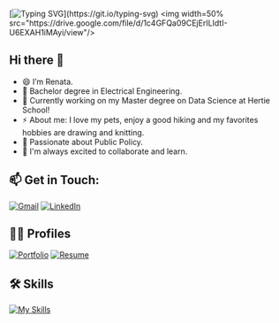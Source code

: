 [![Typing SVG](https://readme-typing-svg.demolab.com?font=Bacasime+Antique&weight=600&size=30&pause=1&color=512D77&center=false&vCenter=true&width=1000&lines=Welcome!;I'm+a+Data+Science+student;Feel+free+to+explore,;and+let's+connect!)](https://git.io/typing-svg)
<img width=50% src="https://drive.google.com/file/d/1c4GFQa09CEjErILIdtI-U6EXAH1iMAyi/view"/>
  
## Hi there 👋

- 😄 I’m Renata.
- 🔭 Bachelor degree in Electrical Engineering.
- 🌱 Currently working on my Master degree on Data Science at Hertie School!
- ⚡ About me: I love my pets, enjoy a good hiking and my favorites hobbies are drawing and knitting.
- 💖 Passionate about Public Policy.
- 🚀 I'm always excited to collaborate and learn.
  
## 📫 Get in Touch:

[![Gmail](https://img.shields.io/badge/Gmail-333333?style=for-the-badge&logo=gmail&logoColor=red)](mailto:renata.gazzaneo@gmail.com)
[![LinkedIn](https://img.shields.io/badge/LinkedIn-0077B5?style=for-the-badge&logo=linkedin&logoColor=white)](https://www.linkedin.com/in/renata-gazzaneo/)

## 👩‍💻 Profiles
[![Portfolio](https://img.shields.io/badge/Portfolio-FF5722?style=for-the-badge&logo=todoist&logoColor=white)](https://rgazzaneo.my.canva.site/)
[![Resume](https://img.shields.io/badge/Resume-018EF5?style=for-the-badge&logo=readme&logoColor=white)]([hhttps://docs.google.com/document/d/1zwv2ZEgJnrDIgUOPmd2O2APsDXJ4xPp0/edit?usp=sharing&ouid=109074247684945941612&rtpof=true&sd=true](https://drive.google.com/file/d/1NMDnHl7HEdoxhu9zx63vJ6Q2ry3UxSdp/view?usp=drive_link))

## 🛠 Skills
 [![My Skills](https://skillicons.dev/icons?i=py,r,mysql,github,git,matlab,cpp,c&theme=light)](https://skillicons.dev)
